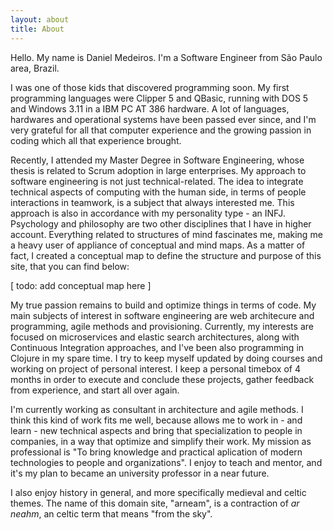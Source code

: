 ```yaml
---
layout: about
title: About
---
```


Hello. My name is Daniel Medeiros. I'm a Software Engineer from São Paulo area, Brazil.

I was one of those kids that discovered programming soon. My first programming languages were Clipper 5 and QBasic, running with DOS 5 and Windows 3.11 in a IBM PC AT 386 hardware. A lot of languages, hardwares and operational systems have been passed ever since, and I'm very grateful for all that computer experience and the growing passion in coding which all that experience brought.

Recently, I attended my Master Degree in Software Engineering, whose thesis is related to Scrum adoption in large enterprises. My approach to software engineering is not just technical-related. The idea to integrate technical aspects of computing with the human side, in terms of people interactions in teamwork, is a subject that always interested me. This approach is also in accordance with my personality type - an INFJ. Psychology and philosophy are two other disciplines that I have in higher account. Everything related to structures of mind fascinates me, making me a heavy user of appliance of conceptual and mind maps. As a matter of fact, I created a conceptual map to define the structure and purpose of this site, that you can find below:

[ todo: add conceptual map here ]

My true passion remains to build and optimize things in terms of code. My main subjects of interest in software engineering are web architecure and programming, agile methods and provisioning. Currently, my interests are focused on microservices and elastic search architectures, along with Continuous Integration approaches, and I've been also programming in Clojure in my spare time. I try to keep myself updated by doing courses and working on project of personal interest. I keep a personal timebox of 4 months in order to execute and conclude these projects, gather feedback from experience, and start all over again.

I'm currently working as consultant in architecture and agile methods. I think this kind of work fits me well, because allows me to work in - and learn - new technical aspects and bring that specialization to people in companies, in a way that optimize and simplify their work. My mission as professional is "To bring knowledge and practical aplication of modern technologies to people and organizations". I enjoy to teach and mentor, and it's my plan to became an university professor in a near future.

I also enjoy history in general, and more specifically medieval and celtic themes. The name of this domain site, "arneam", is a contraction of <em>ar neahm</em>, an celtic term that means "from the sky".
